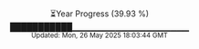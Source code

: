<p align="center">
⏳Year Progress (39.93 %)<br>
███████████▁▁▁▁▁▁▁▁▁▁▁▁▁▁▁▁▁▁▁ <br>
<sub>Updated: Mon, 26 May 2025 18:03:44 GMT</sub>
</p>

